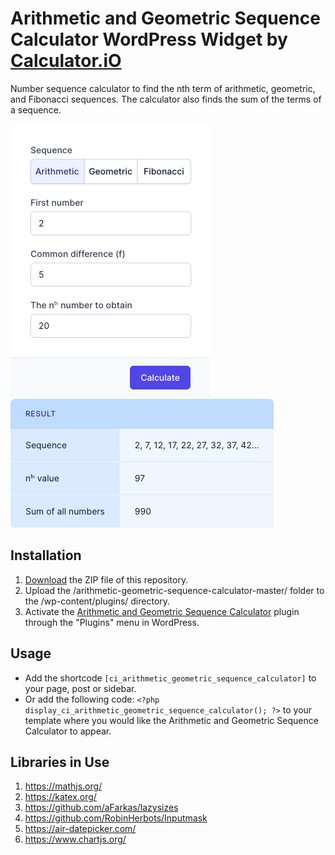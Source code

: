 # Arithmetic and Geometric Sequence Calculator WordPress Widget by [Calculator.iO](https://www.calculator.io/ "Calculator.iO Homepage")

Number sequence calculator to find the nth term of arithmetic, geometric, and Fibonacci sequences. The calculator also finds the sum of the terms of a sequence.

![Arithmetic and Geometric Sequence Calculator Input Form](/assets/images/screenshot-1.png "Arithmetic and Geometric Sequence Calculator Input Form")
![Arithmetic and Geometric Sequence Calculator Calculation Results](/assets/images/screenshot-2.png "Arithmetic and Geometric Sequence Calculator Calculation Results")

## Installation

1. [Download](https://github.com/pub-calculator-io/age-calculator/archive/refs/heads/master.zip) the ZIP file of this repository.
2. Upload the /arithmetic-geometric-sequence-calculator-master/ folder to the /wp-content/plugins/ directory.
3. Activate the [Arithmetic and Geometric Sequence Calculator](https://www.calculator.io/arithmetic-geometric-sequence-calculator/ "Arithmetic and Geometric Sequence Calculator Homepage") plugin through the "Plugins" menu in WordPress.

## Usage
* Add the shortcode `[ci_arithmetic_geometric_sequence_calculator]` to your page, post or sidebar.
* Or add the following code: `<?php display_ci_arithmetic_geometric_sequence_calculator(); ?>` to your template where you would like the Arithmetic and Geometric Sequence Calculator to appear.

## Libraries in Use
1. https://mathjs.org/
2. https://katex.org/
3. https://github.com/aFarkas/lazysizes
4. https://github.com/RobinHerbots/Inputmask
5. https://air-datepicker.com/
6. https://www.chartjs.org/
